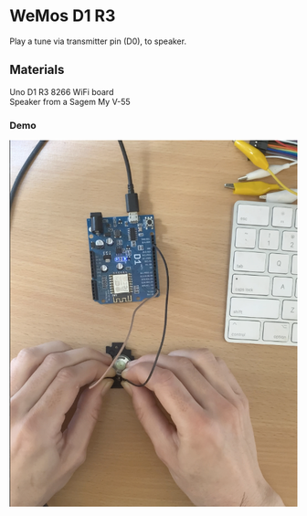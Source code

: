 # WeMos D1 R3
Play a tune via transmitter pin (D0), to speaker. 

## Materials
Uno D1 R3 8266 WiFi board</br>
Speaker from a Sagem My V-55

### Demo
![Demo](/media/Demo.png)